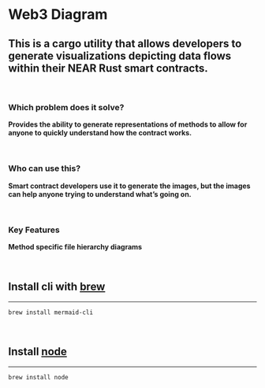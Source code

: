 # Web3 Diagram

## **This is a cargo utility that allows developers to generate visualizations depicting data flows within their NEAR Rust smart contracts.**

<br>

### Which problem does it solve?
**Provides the ability to generate representations of methods to allow for anyone to quickly understand how the contract works.**

<br>

### Who can use this?
**Smart contract developers use it to generate the images, but the images can help anyone trying to understand what’s going on.**

<br>

### Key Features
**Method specific file hierarchy diagrams**<br>

<br>

## Install cli with [brew](https://brew.sh/)
***
`brew install mermaid-cli`

<br>

## Install [node](https://gist.github.com/tomysmile/da3cb8194ec8f0e4df86#install-node)
***
`brew install node`

<br>
